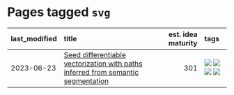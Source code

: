 # Pages tagged `svg`

|last_modified|title|est. idea maturity|tags
|:---|:---|---:|:---|
|2023-06-23|[Seed differentiable vectorization with paths inferred from semantic segmentation](../vectorize_anything.md)|301|[![](https://img.shields.io/badge/tag-experimentation-3f9741)](../tags/experimentation.md) [![](https://img.shields.io/badge/tag-segmentation-b4243e)](../tags/segmentation.md) [![](https://img.shields.io/badge/tag-svg-b7fb0)](../tags/svg.md) [![](https://img.shields.io/badge/tag-tooling-1eefac)](../tags/tooling.md)|